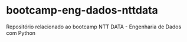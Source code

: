 # bootcamp-eng-dados-nttdata

Repositório relacionado ao bootcamp NTT DATA - Engenharia de Dados com Python
